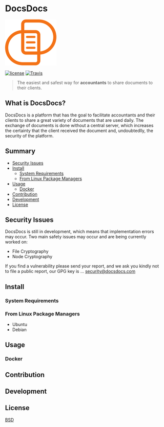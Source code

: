# DocsDocs

![DocsDocs Logo](assets/client/images/logo.png)

[![license](https://img.shields.io/badge/License-BSD-blue.svg?style=for-the-badge)](LICENSE)
[![Travis](https://img.shields.io/travis/murilobsd/docsdocs/master.svg?style=for-the-badge)](https://travis-ci.org/murilobsd/docsdocs)

> The easiest and safest way for **accountants** to share documents to their clients.

## What is DocsDocs?

DocsDocs is a platform that has the goal to facilitate accountants and their clients to share a great variety of documents that are used daily. The exchange of documents is done without a central server, which increases the certainty that the client received the document and, undoubtedlly, the security of the platform.  

## Summary

- [Security Issues](#questoes-de-seguranca)
- [Install](#instalacao)
    - [System Requirements](#requisitos-do-sistema)
    - [From Linux Package Managers](#pacotes-linux)
- [Usage](#uso)
    - [Docker](#docker)
- [Contribution](#contribuicao)
- [Development](#desenvolvimento)
- [License](#licenca)

## Security Issues

DocsDocs is still in development, which means that implementation errors may occur. 
Two main safety issues may occur and are being currently worked on:

- File Cryptography 
- Node Cryptography 

If you find a vulnerability please send your report, and we ask you kindly not to file a public report, our GPG key is ... security@docsdocs.com

## Install

### System Requirements

### From Linux Package Managers

- Ubuntu
- Debian

## Usage

### Docker

## Contribution

## Development

## License

[BSD](LICENSE)
